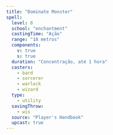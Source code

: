 ```yaml
---
title: "Dominate Monster"
spell:
  level: 8
  school: "enchantment"
  castingTime: "Ação"
  range: "18 metros"
  components:
    v: true
    s: true
  duration: "Concentração, até 1 hora"
  casters:
    - bard
    - sorcerer
    - warlock
    - wizard
  type:
    - utility
  savingThrow:
    - wis
  source: "Player's Handbook"
  upcast: true
---
```

